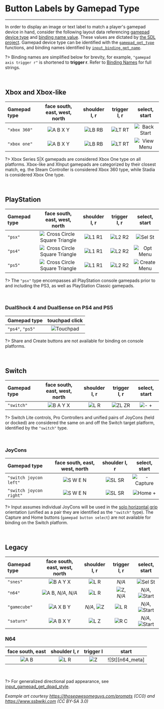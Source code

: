 # Button Labels by Gamepad Type

---

In order to display an image or text label to match a player's gamepad device in hand, consider the following layout data 
referencing [gamepad device type](Functions-(Gamepad)#input_gamepad_get_typegamepadindex) and [binding name value](Binding-Names#gamepad).
These values are dictated by [the SDL project](https://github.com/gabomdq/SDL_GameControllerDB#mapping-guide). 
Gamepad device type can be identified with the [`gamepad_get_type`](Functions-(Players)#input_player_gamepad_get_typeplayerindex) functions, 
and binding names identified by [`input_binding_get_name`](Functions-(Bindings)#input_binding_get_namebinding).

?> Binding names are simplified below for brevity, for example, `"gamepad axis trigger r"` is shortened to **trigger r**. Refer to [Binding Names](Binding-Names#gamepad) for full strings.

&nbsp;

## Xbox and Xbox-like

| Gamepad type  | face south, east, west, north |  shoulder l, r    |  trigger l, r      |  select, start         |
|:--------------|:-----------------------------:|:-----------------:|:------------------:|:----------------------:|
|  `"xbox 360"` | ![A B X Y][xb_face]           | ![LB RB][xb_shld] | ![LT RT][xb_trggr] | ![Back Start][xb_meta] |
|  `"xbox one"` | ![A B X Y][xb_face]           | ![LB RB][xb_shld] | ![LT RT][xb_trggr] | ![View Menu][xo_meta]  |

?> Xbox Series S|X gamepads are considered Xbox One type on all platforms. Xbox-like and XInput gamepads are categorized by their closest match, eg. the Steam Controller is considered Xbox 360 type, while Stadia is considered Xbox One type.

&nbsp;

## PlayStation

| Gamepad type | face south, east, west, north             |  shoulder l, r    |  trigger l, r      |  select, start           |
|:-------------|:-----------------------------------------:|:-----------------:|:------------------:|:------------------------:|
|  `"psx"`     | ![Cross Circle Square Triangle][ps_face]  | ![L1 R1][ps_shld] | ![L2 R2][ps_trggr] | ![Sel St][ps3_meta]      |
|  `"ps4"`     | ![Cross Circle Square Triangle][ps_face]  | ![L1 R1][ps_shld] | ![L2 R2][ps_trggr] | ![Opt Menu][ps4_meta]    |
|  `"ps5"`     | ![Cross Circle Square Triangle][ps_face]  | ![L1 R1][ps_shld] | ![L2 R2][ps_trggr] | ![Create Menu][ps5_meta] |

?> The `"psx"` type encompasses all PlayStation console gamepads prior to and including the PS3, as well as PlayStation Classic gamepads.

&nbsp;

### DualShock 4 and DualSense on PS4 and PS5

| Gamepad type      |  touchpad click          |
|:------------------|:------------------------:|
|  `"ps4"`, `"ps5"` | ![Touchpad][ps_touchpad] |

?> Share and Create buttons are not available for binding on console platforms.

&nbsp;

## Switch

| Gamepad type | face south, east, west, north |  shoulder l, r       |  trigger l, r       |  select, start           |
|:-------------|:-----------------------------:|:--------------------:|:-------------------:|:------------------------:|
| `"switch"`   | ![B A Y X][nin_face]          | ![L R][nin_shld]     | ![ZL ZR][nin_trggr] | ![- +][nin_meta]         |

?> Switch Lite controls, Pro Controllers and unified pairs of JoyCons (held or docked) are considered the same on and off the Switch target platform, identified by the `"switch"` type.

&nbsp;

### JoyCons

| Gamepad type            | face south, east, west, north |  shoulder l, r    |  select, start         |
|:------------------------|:-----------------------------:|:-----------------:|:----------------------:|
| `"switch joycon left"`  | ![S W E N][jc_face]           | ![SL SR][jc_shld] | ![- Capture][jcl_meta] |
| `"switch joycon right"` | ![S W E N][jc_face]           | ![SL SR][jc_shld] | ![Home +][jcr_meta]    |

?> Input assumes individual JoyCons will be used in the [solo horizontal grip](https://en-americas-support.nintendo.com/app/answers/detail/a_id/22740/kw/#:~:text=Joy-Con%20with%20wrist-strap%20being%20held%20in%20a%20solo%20horizontal%20grip) orientation (unified as a pair they are identified as the `"switch"` type). The Capture and Home buttons (`gamepad button select`) are not available for binding on the Switch platform.

&nbsp;

## Legacy

| Gamepad type | face south, east, west, north |  shoulder l, r       |  trigger l, r         |  select, start             |
|:-------------|:-----------------------------:|:--------------------:|:---------------------:|:--------------------------:|
| `"snes"`     | ![B A Y X][nin_face]          | ![L R][nin_shld]     | *N/A*                 | ![Sel St][sfc_meta]        |
| `"n64"`      | ![A B][n64_face], *N/A*, *N/A*| ![L R][n64_shld]     | ![Z][n64_trggr], *N/A*| *N/A*, ![Start][n64_start] |
| `"gamecube"` | ![A X B Y][gc_face]           | *N/A*, ![Z][gc_shld] | ![L R][gc_trggr]      | *N/A*, ![Start][gc_start]  |
| `"saturn"`   | ![A B X Y][xb_face]           | ![L Z][sat_shld]     | ![R C][sat_trggr]     | *N/A*, ![Start][sat_start] |

### N64

| face south, east | shoulder l, r    | trigger l        | start            |
|:----------------:|:----------------:|:----------------:|:----------------:|
| ![A B][n64_face] | ![L R][n64_shld] | ![Z][n64_trggr]  | ![St][n64_meta]  |



&nbsp;

?> For generalized directional pad appearance, see [input_gamepad_get_dpad_style](Functions-(Gamepad)#input_gamepad_get_dpad_stylegamepadindex).

*Example art courtesy https://thoseawesomeguys.com/prompts (CC0) and https://www.ssbwiki.com (CC BY-SA 3.0)*

[xb_face]: https://i.imgur.com/StIK9or.png
[xb_shld]: https://i.imgur.com/W3isGVt.png
[xb_trggr]: https://i.imgur.com/XtrPne2.png
[xb_meta]: https://i.imgur.com/S9lZyQe.png
[ps_face]: https://i.imgur.com/lBwBvfL.png
[ps_shld]: https://i.imgur.com/Y7OzYx5.png
[ps_trggr]: https://i.imgur.com/38ifmTB.png
[ps4_meta]: https://i.imgur.com/3u6CDEl.png
[ps5_meta]: https://i.imgur.com/7k8dZJI.png
[xo_meta]: https://i.imgur.com/YFmYk3A.png
[st_meta]: https://i.imgur.com/e1q0Phl.png
[lu_meta]: https://i.imgur.com/UEbKUhP.png
[ps3_meta]: https://i.imgur.com/MPT3cmA.png
[nin_face]: https://i.imgur.com/OZhHN2h.png
[nin_shld]: https://i.imgur.com/hMP8Esy.png
[nin_trggr]: https://i.imgur.com/Egetbv5.png
[nin_meta]: https://i.imgur.com/Y1HWmkF.png
[gc_face]: https://i.imgur.com/VGJomWe.png
[gc_shld]: https://i.imgur.com/DYg6lWQ.png
[gc_trggr]: https://i.imgur.com/GypmO6Z.png
[gc_start]: https://i.imgur.com/mvuPfLv.png
[sat_shld]: https://i.imgur.com/RMb1tVb.png
[sat_trggr]: https://i.imgur.com/gH6IdMN.png
[ap_start]: https://i.imgur.com/SqQJdSB.png
[oy_face]: https://i.imgur.com/dMBObGo.png
[oy_shld]: https://i.imgur.com/vNeFqhp.png
[oy_trggr]: https://i.imgur.com/vlUPSQg.png
[oy_start]: https://i.imgur.com/V6hnmz5.png
[jc_face]: https://i.imgur.com/zA8Dyj8.png
[jc_shld]: https://i.imgur.com/jCs47Mj.png
[jcl_meta]: https://i.imgur.com/fkWIGk7.png
[jcr_meta]: https://i.imgur.com/z0qdUic.png
[jcl_start]: https://i.imgur.com/rnz1dLO.png
[jcr_start]: https://i.imgur.com/gaVBBkz.png
[ps_touchpad]: https://i.imgur.com/b3Qai65.png
[sfc_meta]: https://i.imgur.com/RXRxJle.png
[sat_start]: https://i.imgur.com/c5u3a8i.png
[n64_face]: https://i.imgur.com/slfqguq.png
[n64_shld]: https://i.imgur.com/JwfK3ud.png
[n64_trggr]: https://i.imgur.com/eDYKUbW.png
[n64_start]: https://i.imgur.com/RQQWauR.png
